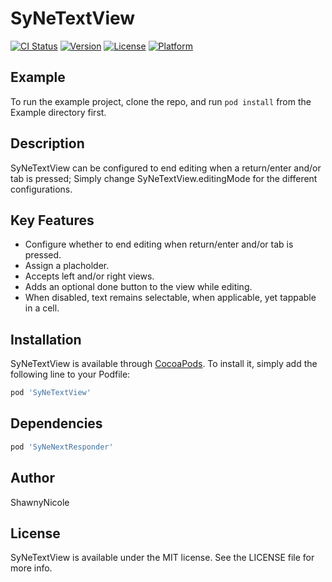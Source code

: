 # SyNeTextView

[![CI Status](http://img.shields.io/travis/shawnynicole/SyNeTextView.svg?style=flat)](https://travis-ci.org/shawnynicole/SyNeTextView)
[![Version](https://img.shields.io/cocoapods/v/SyNeTextView.svg?style=flat)](http://cocoapods.org/pods/SyNeTextView)
[![License](https://img.shields.io/cocoapods/l/SyNeTextView.svg?style=flat)](http://cocoapods.org/pods/SyNeTextView)
[![Platform](https://img.shields.io/cocoapods/p/SyNeTextView.svg?style=flat)](http://cocoapods.org/pods/SyNeTextView)

## Example

To run the example project, clone the repo, and run `pod install` from the Example directory first.

## Description

SyNeTextView can be configured to end editing when a return/enter and/or tab is pressed;
Simply change SyNeTextView.editingMode for the different configurations.

## Key Features

- Configure whether to end editing when return/enter and/or tab is pressed. 
- Assign a placholder.
- Accepts left and/or right views.
- Adds an optional done button to the view while editing.
- When disabled, text remains selectable, when applicable, yet tappable in a cell.

## Installation

SyNeTextView is available through [CocoaPods](http://cocoapods.org). To install
it, simply add the following line to your Podfile:

```ruby
pod 'SyNeTextView'
```

## Dependencies

```ruby
pod 'SyNeNextResponder'
```

## Author

ShawnyNicole

## License

SyNeTextView is available under the MIT license. See the LICENSE file for more info.
